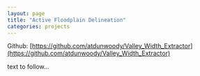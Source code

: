 ```yaml
---
layout: page
title: "Active Floodplain Delineation"
categories: projects
---
```


Github: [https://github.com/atdunwoody/Valley_Width_Extractor](https://github.com/atdunwoody/Valley_Width_Extractor)

text to follow...
